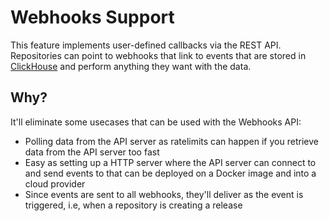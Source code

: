 # Webhooks Support

This feature implements user-defined callbacks via the REST API. Repositories can point to webhooks that link to events that are stored in [ClickHouse](https://clickhouse.com) and perform anything they want with the data.

## Why?

It'll eliminate some usecases that can be used with the Webhooks API:

-   Polling data from the API server as ratelimits can happen if you retrieve data from the API server too fast
-   Easy as setting up a HTTP server where the API server can connect to and send events to that can be deployed on a Docker image and into a cloud provider
-   Since events are sent to all webhooks, they'll deliver as the event is triggered, i.e, when a repository is creating a release
